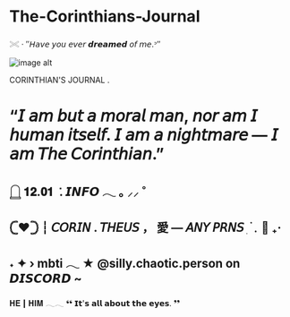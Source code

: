 # The-Corinthians-Journal
𓏵 · ″𝘏𝘢𝘷𝘦 𝘺𝘰𝘶 𝘦𝘷𝘦𝘳 𝙙𝙧𝙚𝙖𝙢𝙚𝙙 𝘰𝘧 𝘮𝘦.ᐣ″

![image alt](https://github.com/Corintheuss/The-Corinthians-Journal/blob/66b21b5967c1c1a8b33ac395a7956b53352ea0e9/a58d2836c8a1689a20a63f65d501c67c-removebg-preview.png)

CORINTHIAN'S JOURNAL .
# “𝘐 𝘢𝘮 𝘣𝘶𝘵 𝘢 𝘮𝘰𝘳𝘢𝘭 𝘮𝘢𝘯, 𝘯𝘰𝘳 𝘢𝘮 𝘐 𝘩𝘶𝘮𝘢𝘯 𝘪𝘵𝘴𝘦𝘭𝘧. 𝘐 𝘢𝘮 𝘢 𝘯𝘪𝘨𝘩𝘵𝘮𝘢𝘳𝘦 — 𝘐 𝘢𝘮 𝘛𝘩𝘦 𝘊𝘰𝘳𝘪𝘯𝘵𝘩𝘪𝘢𝘯.”



  𓉸  𝟏𝟐.𝟎𝟏  ݁  .       𝙄𝙉𝙁𝙊  𓂃    ｡ ⸝⸝ ˚
  -----------------------------------------
𓊆❤︎𓊇 ┆ 𝘊𝘖𝘙𝘐𝘕 . 𝘛𝘏𝘌𝘜𝘚   ，  愛   —  𝘈𝘕𝘠 𝘗𝘙𝘕𝘚 ִ ࣪﹒🦇 ₊‧
-
˖   ✦  ›  mbti 𓂃 ★ @silly.chaotic.person on 𝘿𝙄𝙎𝘾𝙊𝙍𝘿 ~
-
𝐇𝐄┃𝐇𝐈𝐌 𓂃𓂃 ❛❛ 𝗜𝘁'𝘀 𝗮𝗹𝗹 𝗮𝗯𝗼𝘂𝘁 𝘁𝗵𝗲 𝗲𝘆𝗲𝘀. ❜❜
